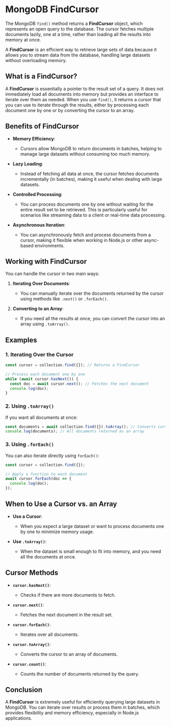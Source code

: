 
# MongoDB FindCursor

The MongoDB `find()` method returns a **FindCursor** object, which represents an open query to the database. The cursor fetches multiple documents lazily, one at a time, rather than loading all the results into memory at once.

A **FindCursor** is an efficient way to retrieve large sets of data because it allows you to stream data from the database, handling large datasets without overloading memory.

## What is a FindCursor?

A **FindCursor** is essentially a pointer to the result set of a query. It does not immediately load all documents into memory but provides an interface to iterate over them as needed. When you use `find()`, it returns a cursor that you can use to iterate through the results, either by processing each document one by one or by converting the cursor to an array.

## Benefits of FindCursor

- **Memory Efficiency**: 
  - Cursors allow MongoDB to return documents in batches, helping to manage large datasets without consuming too much memory.
  
- **Lazy Loading**: 
  - Instead of fetching all data at once, the cursor fetches documents incrementally (in batches), making it useful when dealing with large datasets.
  
- **Controlled Processing**: 
  - You can process documents one by one without waiting for the entire result set to be retrieved. This is particularly useful for scenarios like streaming data to a client or real-time data processing.
  
- **Asynchronous Iteration**: 
  - You can asynchronously fetch and process documents from a cursor, making it flexible when working in Node.js or other async-based environments.

## Working with FindCursor

You can handle the cursor in two main ways:

1. **Iterating Over Documents**: 
   - You can manually iterate over the documents returned by the cursor using methods like `.next()` or `.forEach()`.

2. **Converting to an Array**: 
   - If you need all the results at once, you can convert the cursor into an array using `.toArray()`.

## Examples

### 1. Iterating Over the Cursor

```javascript
const cursor = collection.find({}); // Returns a FindCursor

// Process each document one by one
while (await cursor.hasNext()) {
  const doc = await cursor.next(); // Fetches the next document
  console.log(doc);
}
```

### 2. Using `.toArray()`

If you want all documents at once:

```javascript
const documents = await collection.find({}).toArray(); // Converts cursor to array
console.log(documents); // All documents returned as an array
```

### 3. Using `.forEach()`

You can also iterate directly using `forEach()`:

```javascript
const cursor = collection.find({});

// Apply a function to each document
await cursor.forEach(doc => {
  console.log(doc);
});
```

## When to Use a Cursor vs. an Array

- **Use a Cursor**: 
  - When you expect a large dataset or want to process documents one by one to minimize memory usage.
  
- **Use `.toArray()`**: 
  - When the dataset is small enough to fit into memory, and you need all the documents at once.

## Cursor Methods

- **`cursor.hasNext()`**: 
  - Checks if there are more documents to fetch.
  
- **`cursor.next()`**: 
  - Fetches the next document in the result set.
  
- **`cursor.forEach()`**: 
  - Iterates over all documents.
  
- **`cursor.toArray()`**: 
  - Converts the cursor to an array of documents.
  
- **`cursor.count()`**: 
  - Counts the number of documents returned by the query.

## Conclusion

A **FindCursor** is extremely useful for efficiently querying large datasets in MongoDB. You can iterate over results or process them in batches, which provides flexibility and memory efficiency, especially in Node.js applications.

